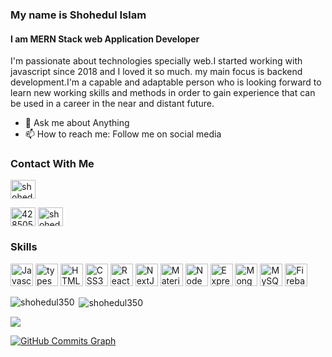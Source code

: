 ### My name is Shohedul Islam
#### I am MERN Stack web Application Developer 
I'm passionate about technologies specially web.I started working with javascript since 2018 and I loved it so much. my main focus is backend development.I'm a capable and adaptable person who is looking forward to learn new working skills and methods in order to gain experience that can be used in a career in the near and distant future.


- 💬 Ask me about Anything 
- 📫 How to reach me: Follow me on social media 

### Contact With Me
<p align="left">
<a href="https://www.linkedin.com/in/shohedul350/" target="blank"><img align="center" src="https://raw.githubusercontent.com/danielcranney/readme-generator/main/public/icons/socials/linkedin.svg" alt="shohedul350" height="30" width="40" /></a>
  
<a href="https://stackoverflow.com/users/12924862/shohedul" target="blank"><img align="center" src="https://raw.githubusercontent.com/danielcranney/readme-generator/main/public/icons/socials/stackoverflow.svg" alt="4285052" height="30" width="40" /></a>
<a href="https://fb.com/shohedul350" target="blank"><img align="center" src="https://raw.githubusercontent.com/danielcranney/readme-generator/main/public/icons/socials/facebook.svg" alt="shohedul350" height="30" width="40" /></a>


### Skills

<p align="left">
<a href="https://developer.mozilla.org/en-US/docs/Web/JavaScript" target="_blank" rel="noreferrer"><img src="https://raw.githubusercontent.com/danielcranney/readme-generator/main/public/icons/skills/javascript-colored.svg" width="36" height="36" alt="Javascript" /></a>
<a href="https://www.python.org/" target="_blank" rel="noreferrer"><img src="https://raw.githubusercontent.com/danielcranney/readme-generator/main/public/icons/skills/typescript-colored.svg" width="36" height="36" alt="typescript" /></a>
<a href="https://developer.mozilla.org/en-US/docs/Glossary/HTML5" target="_blank" rel="noreferrer"><img src="https://raw.githubusercontent.com/danielcranney/readme-generator/main/public/icons/skills/html5-colored.svg" width="36" height="36" alt="HTML5" /></a>
<a href="https://www.w3.org/TR/CSS/#css" target="_blank" rel="noreferrer"><img src="https://raw.githubusercontent.com/danielcranney/readme-generator/main/public/icons/skills/css3-colored.svg" width="36" height="36" alt="CSS3" /></a>
<a href="https://reactjs.org/" target="_blank" rel="noreferrer"><img src="https://raw.githubusercontent.com/danielcranney/readme-generator/main/public/icons/skills/react-colored.svg" width="36" height="36" alt="React" /></a>
<a href="https://nextjs.org/docs" target="_blank" rel="noreferrer"><img src="https://raw.githubusercontent.com/danielcranney/readme-generator/main/public/icons/skills/nextjs-colored-dark.svg" width="36" height="36" alt="NextJs" /></a>
<a href="https://mui.com/" target="_blank" rel="noreferrer"><img src="https://raw.githubusercontent.com/danielcranney/readme-generator/main/public/icons/skills/materialui-colored.svg" width="36" height="36" alt="Material UI" /></a>
<a href="https://nodejs.org/en/" target="_blank" rel="noreferrer"><img src="https://raw.githubusercontent.com/danielcranney/readme-generator/main/public/icons/skills/nodejs-colored.svg" width="36" height="36" alt="NodeJS" /></a>
<a href="https://expressjs.com/" target="_blank" rel="noreferrer"><img src="https://raw.githubusercontent.com/danielcranney/readme-generator/main/public/icons/skills/express-colored-dark.svg" width="36" height="36" alt="Express" /></a>
<a href="https://www.mongodb.com/" target="_blank" rel="noreferrer"><img src="https://raw.githubusercontent.com/danielcranney/readme-generator/main/public/icons/skills/mongodb-colored.svg" width="36" height="36" alt="MongoDB" /></a>
<a href="https://www.mysql.com/" target="_blank" rel="noreferrer"><img src="https://raw.githubusercontent.com/danielcranney/readme-generator/main/public/icons/skills/mysql-colored.svg" width="36" height="36" alt="MySQL" /></a>
<a href="https://firebase.google.com/" target="_blank" rel="noreferrer"><img src="https://raw.githubusercontent.com/danielcranney/readme-generator/main/public/icons/skills/firebase-colored.svg" width="36" height="36" alt="Firebase" /></a>
</p>



<p><img align="left" src="https://github-readme-stats.vercel.app/api/top-langs?username=shohedul350&show_icons=true&theme=dark&langs_count=8&title_color=F0DB4F&locale=en&layout=wide&hide_border=true" alt="shohedul350" /></p>

<p>&nbsp;<img align="center" src="https://github-readme-stats.vercel.app/api?username=shohedul350&show_icons=true&theme=dark&title_color=F0DB4F&locale=en&hide_border=true" alt="shohedul350" /></p>


<a href="http://www.github.com/shohedul350"><img src="https://github-readme-streak-stats.herokuapp.com/?user=shohedul350&stroke=ffffff&background=1c1917&ring=F0DB4F&fire=FF0000&currStreakNum=ffffff&currStreakLabel=F0DB4F&sideNums=ffffff&sideLabels=ffffff&dates=ffffff&hide_border=true" /></a>

<a href="http://www.github.com/shohedul350"><img src="https://activity-graph.herokuapp.com/graph?username=shohedul350&bg_color=1c1917&color=ffffff&line=F0DB4F&point=ffffff&area_color=F0DB4F&area=true&hide_border=true&custom_title=GitHub%20Commits%20Graph" alt="GitHub Commits Graph" /></a>


  
